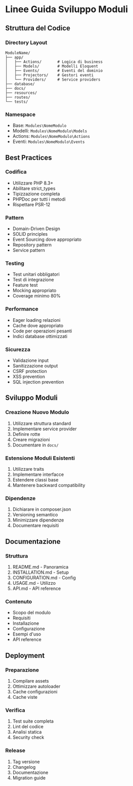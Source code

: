 # Linee Guida Sviluppo Moduli

## Struttura del Codice

### Directory Layout
```
ModuleName/
├── app/
│   ├── Actions/       # Logica di business
│   ├── Models/        # Modelli Eloquent
│   ├── Events/        # Eventi del dominio
│   ├── Projectors/    # Gestori eventi
│   └── Providers/     # Service providers
├── database/
├── docs/
├── resources/
├── routes/
└── tests/
```

### Namespace
- Base: `Modules\NomeModulo`
- Modelli: `Modules\NomeModulo\Models`
- Actions: `Modules\NomeModulo\Actions`
- Eventi: `Modules\NomeModulo\Events`

## Best Practices

### Codifica
- Utilizzare PHP 8.3+
- Abilitare strict_types
- Tipizzazione completa
- PHPDoc per tutti i metodi
- Rispettare PSR-12

### Pattern
- Domain-Driven Design
- SOLID principles
- Event Sourcing dove appropriato
- Repository pattern
- Service pattern

### Testing
- Test unitari obbligatori
- Test di integrazione
- Feature test
- Mocking appropriato
- Coverage minimo 80%

### Performance
- Eager loading relazioni
- Cache dove appropriato
- Code per operazioni pesanti
- Indici database ottimizzati

### Sicurezza
- Validazione input
- Sanitizzazione output
- CSRF protection
- XSS prevention
- SQL injection prevention

## Sviluppo Moduli

### Creazione Nuovo Modulo
1. Utilizzare struttura standard
2. Implementare service provider
3. Definire rotte
4. Creare migrazioni
5. Documentare in `docs/`

### Estensione Moduli Esistenti
1. Utilizzare traits
2. Implementare interfacce
3. Estendere classi base
4. Mantenere backward compatibility

### Dipendenze
1. Dichiarare in composer.json
2. Versioning semantico
3. Minimizzare dipendenze
4. Documentare requisiti

## Documentazione

### Struttura
1. README.md - Panoramica
2. INSTALLATION.md - Setup
3. CONFIGURATION.md - Config
4. USAGE.md - Utilizzo
5. API.md - API reference

### Contenuto
- Scopo del modulo
- Requisiti
- Installazione
- Configurazione
- Esempi d'uso
- API reference

## Deployment

### Preparazione
1. Compilare assets
2. Ottimizzare autoloader
3. Cache configurazioni
4. Cache viste

### Verifica
1. Test suite completa
2. Lint del codice
3. Analisi statica
4. Security check

### Release
1. Tag versione
2. Changelog
3. Documentazione
4. Migration guide 